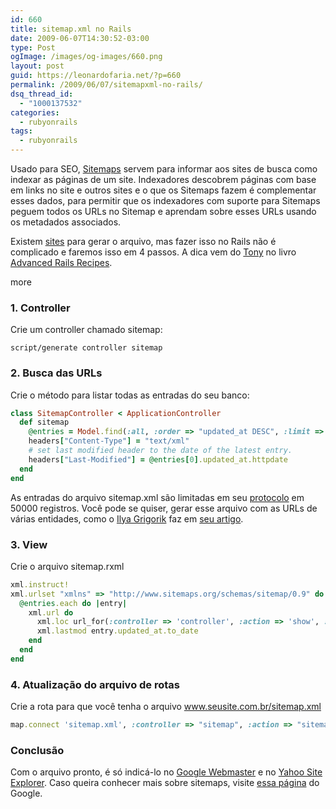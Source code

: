 ```yaml
---
id: 660
title: sitemap.xml no Rails
date: 2009-06-07T14:30:52-03:00
type: Post
ogImage: /images/og-images/660.png
layout: post
guid: https://leonardofaria.net/?p=660
permalink: /2009/06/07/sitemapxml-no-rails/
dsq_thread_id:
  - "1000137532"
categories:
  - rubyonrails
tags:
  - rubyonrails
---
```

Usado para SEO, [Sitemaps](http://www.sitemaps.org/) servem para informar aos sites de busca como indexar as páginas de um site. Indexadores descobrem páginas com base em links no site e outros sites e o que os Sitemaps fazem é complementar esses dados, para permitir que os indexadores com suporte para Sitemaps peguem todos os URLs no Sitemap e aprendam sobre esses URLs usando os metadados associados.

Existem [sites](http://www.xml-sitemaps.com/) para gerar o arquivo, mas fazer isso no Rails não é complicado e faremos isso em 4 passos. A dica vem do [Tony](http://tonycode.com/wiki/index.php?title=Ruby_on_Rails_Sitemap_Generator) no livro [Advanced Rails Recipes](http://www.pragprog.com/titles/fr_arr/advanced-rails-recipes).

<span className="hidden">more</span>

### 1. Controller

Crie um controller chamado sitemap:

```shell
script/generate controller sitemap
```

### 2. Busca das URLs

Crie o método para listar todas as entradas do seu banco:

```ruby
class SitemapController < ApplicationController
  def sitemap
    @entries = Model.find(:all, :order => "updated_at DESC", :limit => 50000)
    headers["Content-Type"] = "text/xml"
    # set last modified header to the date of the latest entry.
    headers["Last-Modified"] = @entries[0].updated_at.httpdate    
  end
end
```

As entradas do arquivo sitemap.xml são limitadas em seu [protocolo](http://www.sitemaps.org/pt_BR/protocol.php) em 50000 registros. Você pode se quiser, gerar esse arquivo com as URLs de várias entidades, como o [Ilya Grigorik](http://www.igvita.com/) faz em [seu artigo](http://www.igvita.com/2006/11/24/google-yahoo-sitemaps-in-rails/).

### 3. View

Crie o arquivo sitemap.rxml

```ruby
xml.instruct!
xml.urlset "xmlns" => "http://www.sitemaps.org/schemas/sitemap/0.9" do
  @entries.each do |entry|
    xml.url do
      xml.loc url_for(:controller => 'controller', :action => 'show', :id => entry.id, :only_path => false)
      xml.lastmod entry.updated_at.to_date
    end
  end
end
```

### 4. Atualização do arquivo de rotas

Crie a rota para que você tenha o arquivo www.seusite.com.br/sitemap.xml

```ruby
map.connect 'sitemap.xml', :controller => "sitemap", :action => "sitemap"
```

### Conclusão

Com o arquivo pronto, é só indicá-lo no [Google Webmaster](http://www.google.com/webmasters/sitemaps/) e no [Yahoo Site Explorer](http://siteexplorer.search.yahoo.com/). Caso queira conhecer mais sobre sitemaps, visite [essa página](http://www.google.com/support/webmasters/bin/answer.py?answer=40318&hl=pt_BR) do Google.
